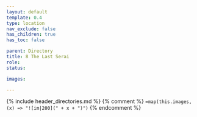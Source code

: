 ```yaml
---
layout: default
template: 0.4
type: location
nav_exclude: false
has_children: true
has_toc: false

parent: Directory
title: 8 The Last Serai
role: 
status: 

images: 

---
```


{% include header_directories.md %}
{% comment %}
`=map(this.images, (x) => "![im|200](" + x + ")")`
{% endcomment %}
